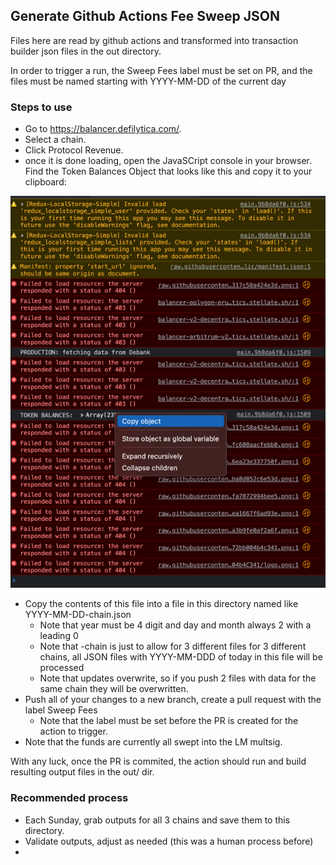 ## Generate Github Actions Fee Sweep JSON
Files here are read by github actions and transformed into transaction builder json files in the out directory.

In order to trigger a run, the Sweep Fees label must be set on PR, and the files must be named starting with YYYY-MM-DD of the current day


### Steps to use

- Go to https://balancer.defilytica.com/. 
- Select a chain.  
- Click Protocol Revenue.
- once it is done loading, open the JavaSCript console in your browser.  Find the Token Balances Object that looks like this and copy it to your clipboard:

![img.png](images/consoleView.png)
- Copy the contents of this file into a file in this directory named like YYYY-MM-DD-chain.json
  - Note that year must be 4 digit and day and month always 2 with a leading 0
  - Note that -chain is just to allow for 3 different files for 3 different chains, all JSON files with YYYY-MM-DDD of today in this file will be processed
  - Note that updates overwrite, so if you push 2 files with data for the same chain they will be overwritten.
- Push all of your changes to a new branch, create a pull request with the label Sweep Fees
  - Note that the label must be set before the PR is created for the action to trigger.
- Note that the funds are currently all swept into the LM multsig.


With any luck, once the PR is commited, the action should run and build resulting output files in the out/ dir.


### Recommended process

- Each Sunday, grab outputs for all 3 chains and save them to this directory.
- Validate outputs, adjust as needed (this was a human process before)
- 